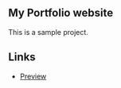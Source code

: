 ## My Portfolio website



This is a sample project.

## Links

- [Preview](https://surajkumar9913.github.io/portfolio-main/)


